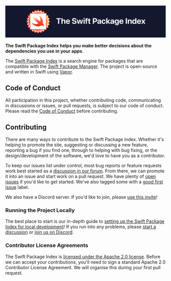 ![The Swift Package Index](.readme-images/swift-package-index.png)

**The Swift Package Index helps you make better decisions about the dependencies you use in your apps**.

The [Swift Package Index](https://swiftpackageindex.com) is a search engine for packages that are compatible with the [Swift Package Manager](https://swift.org/package-manager/). The project is open-source and written in Swift using [Vapor](https://swiftpackageindex.com/vapor/vapor).

## Code of Conduct

All participation in this project, whether contributing code, communicating in discussions or issues, or pull requests, is subject to our code of conduct. Please read the [Code of Conduct](CODE_OF_CONDUCT.md) before contributing.

## Contributing

There are many ways to contribute to the Swift Package Index. Whether it's helping to promote the site, suggesting or discussing a new feature, reporting a bug if you find one, through to helping with bug fixing, or the design/development of the software, we'd love to have you as a contributor.

To keep our issues list under control, most bug reports or feature requests work best started as a [discussion in our forum](https://github.com/SwiftPackageIndex/SwiftPackageIndex-Server/discussions). From there, we can promote it into an issue and start work on a pull request. We have plenty of [open issues](https://github.com/SwiftPackageIndex/SwiftPackageIndex-Server/issues) if you'd like to get started. We've also tagged some with a [good first issue](https://github.com/SwiftPackageIndex/SwiftPackageIndex-Server/issues?q=is%3Aissue+is%3Aopen+label%3A%22good+first+issue%22) label.

We also have a Discord server. If you'd like to join, please [use this invite](https://discord.gg/vQRb6KkYRw)!

### Running the Project Locally

The best place to start is our in-depth guide to [setting up the Swift Package Index for local development](LOCAL_DEVELOPMENT_SETUP.md)! If you run into any problems, please [start a discussion](https://github.com/SwiftPackageIndex/SwiftPackageIndex-Server/discussions) or [join us on Discord](https://discord.gg/vQRb6KkYRw).

### Contributor License Agreements

The Swift Package Index is [licensed under the Apache 2.0 license](LICENSE). Before we can accept your contributions, you'll need to sign a standard Apache 2.0 Contributor License Agreement. We will organise this during your first pull request.
